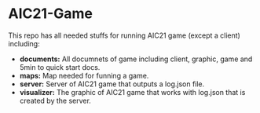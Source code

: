 # AIC21-Game
This repo has all needed stuffs for running AIC21 game (except a client) including:
* **documents:** All documnets of game including client, graphic, game and 5min to quick start docs.
* **maps:** Map needed for funning a game.
* **server:** Server of AIC21 game that outputs a log.json file.
* **visualizer:** The graphic of AIC21 game that works with log.json that is created by the server.
